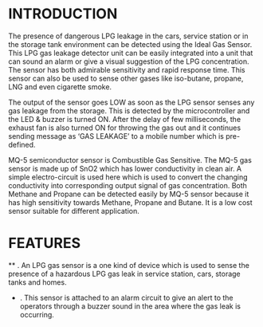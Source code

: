 # INTRODUCTION

   The presence of dangerous LPG leakage in the cars, service station or in the storage tank environment can be detected using the Ideal Gas Sensor. This LPG gas leakage detector unit can be easily integrated into a unit that can sound an alarm or give a visual suggestion of the LPG concentration. The sensor has both admirable sensitivity and rapid response time. This sensor can also be used to sense other gases like iso-butane, propane, LNG and even cigarette smoke.
 
   The output of the sensor goes LOW as soon as the LPG sensor senses any gas leakage from the storage. This is detected by the microcontroller and the LED & buzzer is turned ON. After the delay of few milliseconds, the exhaust fan is also turned ON for throwing the gas out and it continues sending message as ‘GAS LEAKAGE’ to a mobile number which is pre-defined.
   
   MQ-5 semiconductor sensor is Combustible Gas Sensitive. The MQ-5 gas sensor is made up of SnO2 which has lower conductivity in clean air. A simple electro-circuit is used here which is used to convert the changing conductivity into corresponding output signal of gas concentration. Both Methane and Propane can be detected easily by MQ-5 sensor because it has high sensitivity towards Methane, Propane and Butane. It is a low cost sensor suitable for different application.
 
# FEATURES
** . An LPG gas sensor is a one kind of device which is used to sense the presence of a hazardous LPG gas leak in service station, cars, storage tanks and homes. 
* . This sensor is attached to an alarm circuit to give an alert to the operators through a buzzer sound in the area where the gas leak is occurring.

